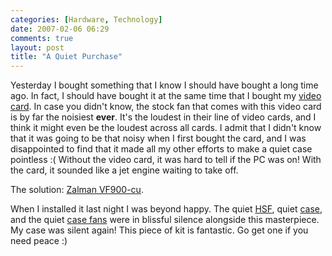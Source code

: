 ```yaml
---
categories: [Hardware, Technology]
date: 2007-02-06 06:29
comments: true
layout: post
title: "A Quiet Purchase"
---
```

Yesterday I bought something that I know I should have bought a long time ago. In fact, I should have bought it at the same time that I bought my <a href="http://www.hisdigital.com/html/product_ov.php?id=217" title="HIS x1900xtx" target="_blank">video card</a>.  In case you didn't know, the stock fan that comes with this video card is by far the noisiest <strong>ever</strong>. It's the loudest in their line of video cards, and I think it might even be the loudest across all cards.  I admit that I didn't know that it was going to be that noisy when I first bought the card, and I was disappointed to find that it made all my other efforts to make a quiet case pointless :( Without the video card, it was hard to tell if the PC was on! With the card, it sounded like a jet engine waiting to take off.

The solution: <a href="http://www.zalman.co.kr/eng/product/view.asp?idx=192&code=013" title="Zalman VF900-cu" target="_blank">Zalman VF900-cu</a>.

When I installed it last night I was beyond happy. The quiet <a href="http://www.scythe-usa.com/product/cpu/001/index.html" title="Ninja Scythe" target="_blank">HSF</a>, quiet <a href="http://www.antec.com/us/productDetails.php?ProdID=81800" title="Antec P180" target="_blank">case</a>, and the quiet <a href="http://www.nexustek.nl/120mmcasefan.htm" title="Nexus 120mm case fan" target="_blank">case fans</a> were in blissful silence alongside this masterpiece. My case was silent again! This piece of kit is fantastic. Go get one if you need peace :)
